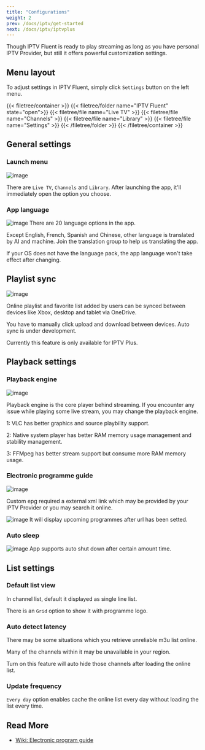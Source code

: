 ```yaml
---
title: "Configurations"
weight: 2
prev: /docs/iptv/get-started
next: /docs/iptv/iptvplus
---
```


Though IPTV Fluent is ready to play streaming as long as you have personal IPTV Provider, but still it offers powerful customization settings.

<!--more-->
## Menu layout

To adjust settings in IPTV Fluent, simply click `Settings` button on the left menu.

{{< filetree/container >}}
  {{< filetree/folder name="IPTV Fluent" state="open">}}
      {{< filetree/file name="Live TV" >}}
      {{< filetree/file name="Channels" >}}
      {{< filetree/file name="Library" >}}
      {{< filetree/file name="Settings" >}}
  {{< /filetree/folder >}}
{{< /filetree/container >}}


## General settings
### Launch menu

![image](https://od.lk/s/200607426_u0Sx5/launchmenu.png)

There are `Live TV`, `Channels` and `Library`. After launching the app, it'll immediately open the option you choose. 

### App language
![image](https://od.lk/s/200607851_yegn7/language.png)
There are 20 language options in the app. 

Except English, French, Spanish and Chinese, other language is translated by AI and machine. Join the translation group to help us translating the app.

If your OS does not have the language pack, the app language won't take effect after changing.

## Playlist sync
![image](https://od.lk/s/200608026_n1oNA/sync.png)

Online playlist and favorite list added by users can be synced between devices like Xbox, desktop and tablet via OneDrive.

You have to manually click upload and download between devices. Auto sync is under development.

Currently this feature is only available for IPTV Plus.


## Playback settings
### Playback engine
![image](https://od.lk/s/200609031_t4bhu/playbackengine.png)

Playback engine is the core player behind streaming. If you encounter any issue while playing some live stream, you may change the playback engine.

1: VLC has better graphics and source playbility support. 

2: Native system player has better RAM memory usage management and stability management. 

3: FFMpeg has better stream support but consume more RAM memory usage.

### Electronic programme guide
![image](https://od.lk/s/200611282_LCp8I/EPG.png)

Custom epg required a external xml link which may be provided by your IPTV Provider or you may search it online.

![image](https://od.lk/s/200612577_CWt9Q/epg2.png)
It will display upcoming programmes after url has been setted.

### Auto sleep
![image](https://od.lk/s/200612991_jD6Gx/autosleep.png)
App supports auto shut down after certain amount time.

## List settings
### Default list view

In channel list, default it displayed as single line list.

There is an `Grid` option to show it with programme logo.

### Auto detect latency

There may be some situations which you retrieve unreliable m3u list online.

Many of the channels within it may be unavailable in your region.

Turn on this feature will auto hide those channels after loading the online list.

### Update frequency

`Every day` option enables cache the online list every day without loading the list every time.


## Read More

- [Wiki: Electronic program guide](https://en.wikipedia.org/wiki/Electronic_program_guide)